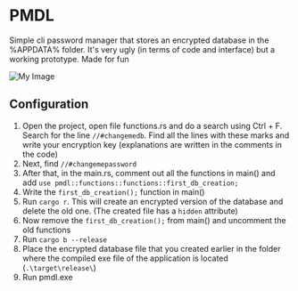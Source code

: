 # PMDL
Simple cli password manager that stores an encrypted database in the %APPDATA% folder. It's very ugly (in terms of code and interface) but a working prototype. Made for fun

![My Image](demo.gif)

## Configuration
1) Open the project, open file functions.rs and do a search using Ctrl + F. Search for the line `//#changemedb`. Find all the lines with these marks and write your encryption key (explanations are written in the comments in the code)
2) Next, find `//#changemepassword`
3) After that, in the main.rs, comment out all the functions in main() and add `use pmdl::functions::functions::first_db_creation;`
4) Write the `first_db_creation();` function in main()
5) Run `cargo r`. This will create an encrypted version of the database and delete the old one. (The created file has a `hidden` attribute)
6) Now remove the `first_db_creation();` from main() and uncomment the old functions
7) Run `cargo b --release`
8) Place the encrypted database file that you created earlier in the folder where the compiled exe file of the application is located (`.\target\release\`)
9) Run pmdl.exe
